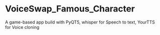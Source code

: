 # VoiceSwap_Famous_Character
A game-based app build with PyQT5, whisper for Speech to text, YourTTS for Voice cloning
